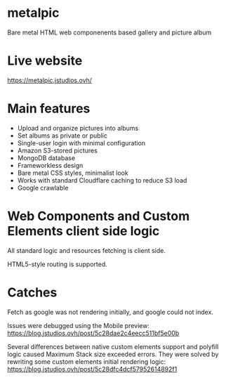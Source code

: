 # metalpic

Bare metal HTML web componenents based gallery and picture album

# Live website

https://metalpic.jstudios.ovh/

# Main features

* Upload and organize pictures into albums
* Set albums as private or public
* Single-user login with minimal configuration
* Amazon S3-stored pictures
* MongoDB database
* Frameworkless design
* Bare metal CSS styles, minimalist look
* Works with standard Cloudflare caching to reduce S3 load
* Google crawlable

# Web Components and Custom Elements client side logic

All standard logic and resources fetching is client side.

HTML5-style routing is supported.

# Catches

Fetch as google was not rendering initially, and google could not index.

Issues were debugged using the Mobile preview: https://blog.jstudios.ovh/post/5c28dae2c4eecc511bf5e00b

Several differences between native custom elements support and polyfill logic caused Maximum Stack size exceeded errors. They were solved by rewriting some custom elements initial rendering logic: https://blog.jstudios.ovh/post/5c28dfc4dcf57952614892f1

